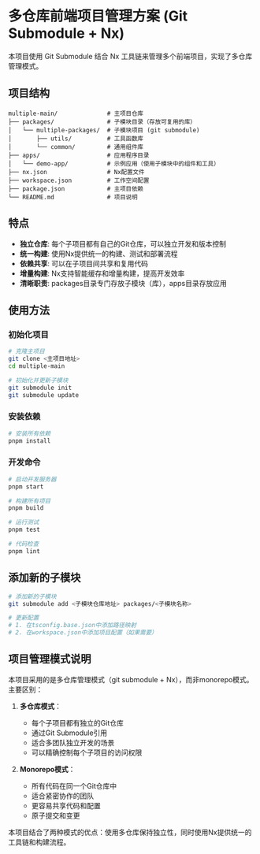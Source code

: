 # 多仓库前端项目管理方案 (Git Submodule + Nx)

本项目使用 Git Submodule 结合 Nx 工具链来管理多个前端项目，实现了多仓库管理模式。

## 项目结构

```
multiple-main/              # 主项目仓库
├── packages/               # 子模块目录（存放可复用的库）
│   └── multiple-packages/  # 子模块项目 (git submodule)
│       ├── utils/          # 工具函数库
│       └── common/         # 通用组件库
├── apps/                   # 应用程序目录
│   └── demo-app/           # 示例应用（使用子模块中的组件和工具）
├── nx.json                 # Nx配置文件
├── workspace.json          # 工作空间配置
├── package.json            # 主项目依赖
└── README.md               # 项目说明
```

## 特点

- **独立仓库**: 每个子项目都有自己的Git仓库，可以独立开发和版本控制
- **统一构建**: 使用Nx提供统一的构建、测试和部署流程
- **依赖共享**: 可以在子项目间共享和复用代码
- **增量构建**: Nx支持智能缓存和增量构建，提高开发效率
- **清晰职责**: packages目录专门存放子模块（库），apps目录存放应用

## 使用方法

### 初始化项目

```bash
# 克隆主项目
git clone <主项目地址>
cd multiple-main

# 初始化并更新子模块
git submodule init
git submodule update
```

### 安装依赖

```bash
# 安装所有依赖
pnpm install
```

### 开发命令

```bash
# 启动开发服务器
pnpm start

# 构建所有项目
pnpm build

# 运行测试
pnpm test

# 代码检查
pnpm lint
```

## 添加新的子模块

```bash
# 添加新的子模块
git submodule add <子模块仓库地址> packages/<子模块名称>

# 更新配置
# 1. 在tsconfig.base.json中添加路径映射
# 2. 在workspace.json中添加项目配置（如果需要）
```

## 项目管理模式说明

本项目采用的是多仓库管理模式（git submodule + Nx），而非monorepo模式。主要区别：

1. **多仓库模式**：
   - 每个子项目都有独立的Git仓库
   - 通过Git Submodule引用
   - 适合多团队独立开发的场景
   - 可以精确控制每个子项目的访问权限

2. **Monorepo模式**：
   - 所有代码在同一个Git仓库中
   - 适合紧密协作的团队
   - 更容易共享代码和配置
   - 原子提交和变更

本项目结合了两种模式的优点：使用多仓库保持独立性，同时使用Nx提供统一的工具链和构建流程。
